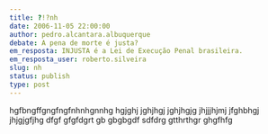 ```yaml
---
title: ?!?nh
date: 2006-11-05 22:00:00
author: pedro.alcantara.albuquerque
debate: A pena de morte é justa?
em_resposta: INJUSTA é a Lei de Execução Penal brasileira.
em_resposta_user: roberto.silveira
slug: nh
status: publish 
type: post
---
```


hgfbngffgngfngfnhnhgnnhg hgjghj jghjhgj jghjhgjg jhjjjhjmj jfghbhgj jhjgjgfjhg dfgf gfgfdgrt gb gbgbgdf sdfdrg gtthrthgr ghgfhfg


